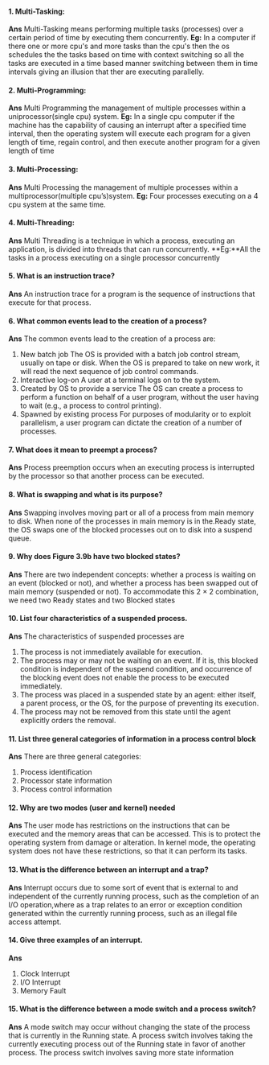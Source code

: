 #### 1. Multi-Tasking: 
**Ans** Multi-Tasking means performing multiple tasks (processes) over a certain period of time by executing them concurrently.
**Eg:** In a computer if there one or more cpu's and more tasks than the cpu's then the os schedules the the tasks based on time with context switching so all the tasks are executed in a time based manner switching between them in time intervals giving an illusion that ther are executing parallelly.
#### 2. Multi-Programming:
**Ans** Multi Programming the management of multiple processes within a uniprocessor(single cpu) system.
 **Eg:** In a single cpu computer if the machine has the capability of causing an interrupt after a specified time interval, then the operating system will execute each program for a given length of time, regain control, and then execute another program for a given length of time
#### 3. Multi-Processing:
**Ans** Multi Processing the management of multiple processes within a multiprocessor(multiple cpu’s)system.
**Eg:** Four processes executing on a 4 cpu system at the same time.
#### 4. Multi-Threading:
**Ans** Multi Threading is a technique in which a process, executing an application, is
divided into threads that can run concurrently.
**Eg:**All the tasks in a process executing on a single processor concurrently

#### 5. What is an instruction trace?
**Ans** An instruction trace for a program is the sequence of instructions that execute for that process.

#### 6. What common events lead to the creation of a process?
**Ans** The common events lead to the creation of a process are:
 1. New batch job The OS is provided with a batch job control stream, usually on tape
or disk. When the OS is prepared to take on new work, it will read the
next sequence of job control commands.
 2. Interactive log-on A user at a terminal logs on to the system.
 3. Created by OS to provide a service The OS can create a process to perform a function on behalf of a user program, without the user having to wait (e.g., a process to control
printing).
 4. Spawned by existing process For purposes of modularity or to exploit parallelism, a user program can dictate the creation of a number of processes.

#### 7. What does it mean to preempt a process?
**Ans** Process preemption occurs when an executing process is interrupted by the processor so that another process can be executed.


#### 8. What is swapping and what is its purpose?
**Ans** Swapping involves moving part or all of a process from main memory to disk. When none of the processes in main memory is in the.Ready state, the OS swaps one of the blocked processes out on to disk into a suspend queue.

#### 9. Why does Figure 3.9b have two blocked states?
**Ans** There are two independent concepts: whether a process is waiting on an event (blocked or not), and whether a process has been swapped out of main memory (suspended or not). To accommodate this 2 × 2 combination, we need two Ready states and two Blocked states


#### 10. List four characteristics of a suspended process.
**Ans** The characteristics of suspended processes are
 1. The process is not immediately available for execution.
 2. The process may or may not be waiting on an event. If it is, this blocked condition
is independent of the suspend condition, and occurrence of the blocking 
event does not enable the process to be executed immediately.
 3. The process was placed in a suspended state by an agent: either itself, a parent
process, or the OS, for the purpose of preventing its execution.
 4. The process may not be removed from this state until the agent explicitly orders the removal.

#### 11. List three general categories of information in a process control block
**Ans** There are three general categories:
 1. Process identification
 2. Processor state information
 3. Process control information

#### 12. Why are two modes (user and kernel) needed
**Ans** The user mode has restrictions on the instructions that can be executed and the memory areas that can be accessed. This is to protect the operating system from damage or alteration. In kernel mode, the operating system does not have these restrictions, so that it can perform its tasks.

#### 13. What is the difference between an interrupt and a trap?
**Ans** Interrupt occurs  due to some sort of event that is external to and independent of the currently running process, such as the completion of an I/O operation,where as a trap relates to an error or exception condition generated within the currently running process, such as an illegal file access attempt.

#### 14. Give three examples of an interrupt.
**Ans** 
 1. Clock Interrupt
 2. I/O Interrupt
 3. Memory Fault

#### 15. What is the difference between a mode switch and a process switch?
**Ans** A mode switch may occur without changing the state of the process that is currently in the Running state. A process switch involves taking the currently executing process out of the Running state in favor of another process. The process switch involves saving more state information


